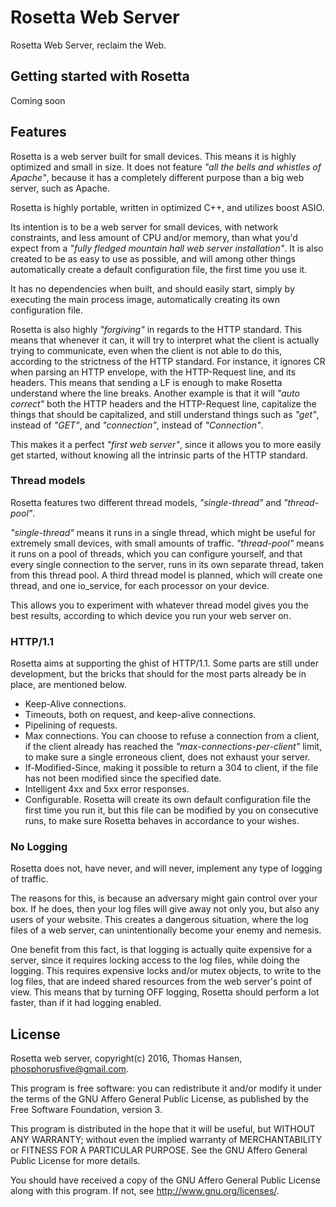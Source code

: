 Rosetta Web Server
==================

Rosetta Web Server, reclaim the Web.

## Getting started with Rosetta

Coming soon

## Features

Rosetta is a web server built for small devices. This means it is highly
optimized and small in size. It does not feature *"all the bells and whistles
of Apache"*, because it has a completely different purpose than a big web
server, such as Apache.

Rosetta is highly portable, written in optimized C++, and utilizes boost ASIO.

Its intention is to be a web server for small devices, with network constraints,
and less amount of CPU and/or memory, than what you'd expect from a *"fully fledged
mountain hall web server installation"*. It is also created to be as easy to
use as possible, and will among other things automatically create a default
configuration file, the first time you use it.

It has no dependencies when built, and should easily start, simply by executing
the main process image, automatically creating its own configuration file.

Rosetta is also highly *"forgiving"* in regards to the HTTP standard. This means
that whenever it can, it will try to interpret what the client is actually
trying to communicate, even when the client is not able to do this, according
to the strictness of the HTTP standard. For instance, it ignores CR when parsing
an HTTP envelope, with the HTTP-Request line, and its headers. This means that
sending a LF is enough to make Rosetta understand where the line breaks.
Another example is that it will *"auto correct"* both the HTTP headers and
the HTTP-Request line, capitalize the things that should be capitalized, and
still understand things such as *"get"*, instead of *"GET"*, and *"connection"*,
instead of *"Connection"*.

This makes it a perfect *"first web server"*, since it allows you to more
easily get started, without knowing all the intrinsic parts of the HTTP
standard.

### Thread models

Rosetta features two different thread models, *"single-thread"* and *"thread-pool"*.

*"single-thread"* means it runs in a single thread, which might be useful for
extremely small devices, with small amounts of traffic. *"thread-pool"* means
it runs on a pool of threads, which you can configure yourself, and that every
single connection to the server, runs in its own separate thread, taken from
this thread pool. A third thread model is planned, which will create one thread,
and one io_service, for each processor on your device.

This allows you to experiment with whatever thread model gives you the best results,
according to which device you run your web server on.

### HTTP/1.1

Rosetta aims at supporting the ghist of HTTP/1.1. Some parts are still under
development, but the bricks that should for the most parts already be in place,
are mentioned below.

* Keep-Alive connections.
* Timeouts, both on request, and keep-alive connections.
* Pipelining of requests.
* Max connections. You can choose to refuse a connection from a client, if
  the client already has reached the *"max-connections-per-client"* limit, to
  make sure a single erroneous client, does not exhaust your server.
* If-Modified-Since, making it possible to return a 304 to client, if the file
  has not been modified since the specified date.
* Intelligent 4xx and 5xx error responses.
* Configurable. Rosetta will create its own default configuration file the first time
  you run it, but this file can be modified by you on consecutive runs, to make sure
  Rosetta behaves in accordance to your wishes.

### No Logging

Rosetta does not, have never, and will never, implement any type of logging
of traffic.

The reasons for this, is because an adversary might gain control over your
box. If he does, then your log files will give away not only you, but also
any users of your website. This creates a dangerous situation, where the
log files of a web server, can unintentionally become your enemy and nemesis.

One benefit from this fact, is that logging is actually quite expensive for
a server, since it requires locking access to the log files, while doing the
logging. This requires expensive locks and/or mutex objects, to write to
the log files, that are indeed shared resources from the web server's point
of view. This means that by turning OFF logging, Rosetta should perform
a lot faster, than if it had logging enabled.

## License

Rosetta web server, copyright(c) 2016, Thomas Hansen, phosphorusfive@gmail.com.

This program is free software: you can redistribute it and/or modify
it under the terms of the GNU Affero General Public License, as published by
the Free Software Foundation, version 3.

This program is distributed in the hope that it will be useful,
but WITHOUT ANY WARRANTY; without even the implied warranty of
MERCHANTABILITY or FITNESS FOR A PARTICULAR PURPOSE.  See the
GNU Affero General Public License for more details.

You should have received a copy of the GNU Affero General Public License
along with this program.  If not, see <http://www.gnu.org/licenses/>.

